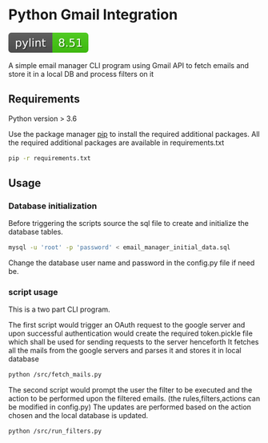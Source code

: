 # Python Gmail Integration
![pylint badge](https://github.com/vsathyasubramanian/python-gmail/blob/master/pylint.svg)

A simple email manager CLI program using Gmail API to fetch emails and store it in a local DB and process filters on it 

## Requirements

Python version > 3.6

Use the package manager [pip](https://pip.pypa.io/en/stable/) to install the required additional packages. All the required additional packages are available in requirements.txt

```bash
pip -r requirements.txt
```


## Usage
### Database initialization

Before triggering the scripts source the sql file to create and initialize the database tables.

```bash
mysql -u 'root' -p 'password' < email_manager_initial_data.sql
```

Change the database user name and password in the config.py file if need be.

### script usage
This is a two part CLI program.

The first script would trigger an OAuth request to the google server and upon successful authentication would create the required token.pickle file which shall be used for sending requests to the server henceforth
It fetches all the mails from the google servers and parses it and stores it in local database 

```bash
python /src/fetch_mails.py
```


The second script would prompt the user the filter to be executed and the action to be performed upon the filtered emails. (the rules,filters,actions can be modified in config.py)
The updates are performed based on the action chosen and the local database is updated.

```bash
python /src/run_filters.py
```
